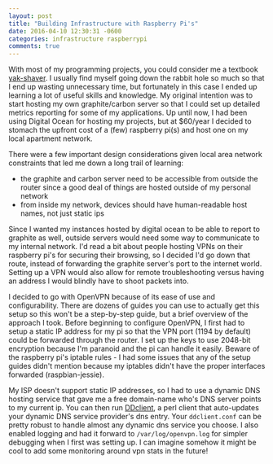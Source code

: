 ```yaml
---
layout: post
title: "Building Infrastructure with Raspberry Pi's"
date: 2016-04-10 12:30:31 -0600
categories: infrastructure raspberrypi
comments: true
---
```


With most of my programming projects, you could consider me a textbook
[yak-shaver][yak-shaver]. I usually find myself going down the rabbit hole so
much so that I end up wasting unnecessary time, but fortunately in this case
I ended up learning a lot of useful skills and knowledge. My original intention
was to start hosting my own graphite/carbon server so that I could set up
detailed metrics reporting for some of my applications. Up until now, I had
been using Digital Ocean for hosting my projects, but at $60/year I decided to
stomach the upfront cost of a (few) raspberry pi(s) and host one on my local apartment
network.

There were a few important design considerations given local area network
constraints that led me down a long trail of learning:

 - the graphite and carbon server need to be accessible from outside the router
 since a good deal of things are hosted outside of my personal network
 - from inside my network, devices should have human-readable host names, not
     just static ips

Since I wanted my instances hosted by digital ocean to be able to report to
graphite as well, outside servers would need some way to communicate to my
internal network. I'd read a bit about people hosting VPNs on their raspberry
pi's for securing their browsing, so I decided I'd go down that route, instead
of forwarding the graphite server's port to the internet world. Setting up
a VPN would also allow for remote troubleshooting versus having an address
I would blindly have to shoot packets into.

I decided to go with OpenVPN because of its ease of use and configurability.
There are dozens of guides you can use to actually get this setup so this won't be
a step-by-step guide, but a brief overview of the approach I took. Before
beginning to configure OpenVPN, I first had to setup a static IP address for my
pi so that the VPN port (1194 by default) could be forwarded through the
router. I set up the keys to use 2048-bit encryption because I'm paranoid and
the pi can handle it easily. Beware of the raspberry pi's iptable rules - I had
some issues that any of the setup guides didn't mention because my iptables
didn't have the proper interfaces forwarded (raspbian-jessie).

My ISP doesn't support static IP addresses, so I had to use a dynamic DNS
hosting service that gave me a free domain-name who's DNS server points to my
current ip. You can then run [DDclient][dd-client], a perl client that
auto-updates your dynamic DNS service provider's dns entry. Your
`ddclient.conf` can be pretty robust to handle almost any dynamic dns service
you choose. I also enabled logging and had it forward to `/var/log/openvpn.log`
for simpler debugging when I first was setting up. I can imagine somehow it
might be cool to add some monitoring around vpn stats in the future!






[yak-shaver]: http://urlgoeshere
[dd-client]: https://sourceforge.net/p/ddclient/wiki/Home/
